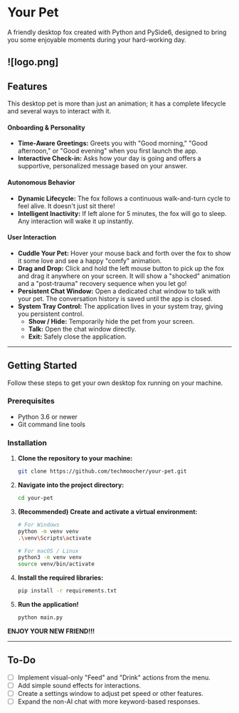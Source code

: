 # Your Pet

A friendly desktop fox created with Python and PySide6, designed to bring you some enjoyable moments during your hard-working day.

![logo.png]
---

## Features

This desktop pet is more than just an animation; it has a complete lifecycle and several ways to interact with it.

#### Onboarding & Personality
*   **Time-Aware Greetings:** Greets you with "Good morning," "Good afternoon," or "Good evening" when you first launch the app.
*   **Interactive Check-in:** Asks how your day is going and offers a supportive, personalized message based on your answer.

#### Autonomous Behavior
*   **Dynamic Lifecycle:** The fox follows a continuous walk-and-turn cycle to feel alive. It doesn't just sit there!
*   **Intelligent Inactivity:** If left alone for 5 minutes, the fox will go to sleep. Any interaction will wake it up instantly.

#### User Interaction
*   **Cuddle Your Pet:** Hover your mouse back and forth over the fox to show it some love and see a happy "comfy" animation.
*   **Drag and Drop:** Click and hold the left mouse button to pick up the fox and drag it anywhere on your screen. It will show a "shocked" animation and a "post-trauma" recovery sequence when you let go!
*   **Persistent Chat Window:** Open a dedicated chat window to talk with your pet. The conversation history is saved until the app is closed.
*   **System Tray Control:** The application lives in your system tray, giving you persistent control.
    *   **Show / Hide:** Temporarily hide the pet from your screen.
    *   **Talk:** Open the chat window directly.
    *   **Exit:** Safely close the application.

---

## Getting Started

Follow these steps to get your own desktop fox running on your machine.

### Prerequisites
*   Python 3.6 or newer
*   Git command line tools

### Installation

1.  **Clone the repository to your machine:**
    ```bash
    git clone https://github.com/techmoocher/your-pet.git
    ```

2.  **Navigate into the project directory:**
    ```bash
    cd your-pet
    ```

3.  **(Recommended) Create and activate a virtual environment:**
    ```bash
    # For Windows
    python -m venv venv
    .\venv\Scripts\activate

    # For macOS / Linux
    python3 -m venv venv
    source venv/bin/activate
    ```

4.  **Install the required libraries:**
    ```bash
    pip install -r requirements.txt
    ```

5.  **Run the application!**
    ```bash
    python main.py
    ```
    
**ENJOY YOUR NEW FRIEND!!!**

---

## To-Do
*   [ ] Implement visual-only "Feed" and "Drink" actions from the menu.
*   [ ] Add simple sound effects for interactions.
*   [ ] Create a settings window to adjust pet speed or other features.
*   [ ] Expand the non-AI chat with more keyword-based responses.
